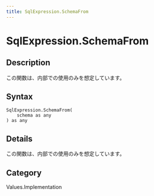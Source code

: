 ```yaml
---
title: SqlExpression.SchemaFrom
---
```


# SqlExpression.SchemaFrom


## Description

この関数は、内部での使用のみを想定しています。


## Syntax

```powerquery
SqlExpression.SchemaFrom(
    schema as any
) as any
```


## Details

この関数は、内部での使用のみを想定しています。



## Category
Values.Implementation
